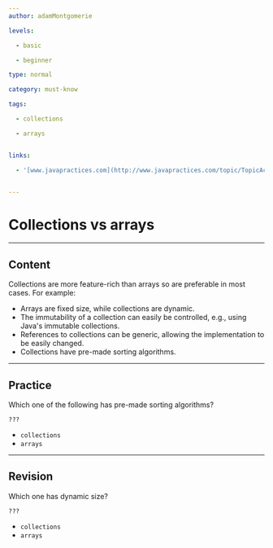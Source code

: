 ```yaml
---
author: adamMontgomerie

levels:

  - basic

  - beginner

type: normal

category: must-know

tags:

  - collections

  - arrays


links:

  - '[www.javapractices.com](http://www.javapractices.com/topic/TopicAction.do?Id=39){website}'


---
```


# Collections vs arrays

---
## Content

Collections are more feature-rich than arrays so are preferable in most cases. For example: 

- Arrays are fixed size, while collections are dynamic.
- The immutability of a collection can easily be controlled, e.g., using Java's immutable collections.
- References to collections can be generic, allowing the implementation to be easily changed.
- Collections have pre-made sorting algorithms.

---
## Practice

Which one of the following has pre-made sorting algorithms?

`???`


* `collections` 
* `arrays`

---
## Revision

Which one has dynamic size?

`???`


* `collections` 
* `arrays`

